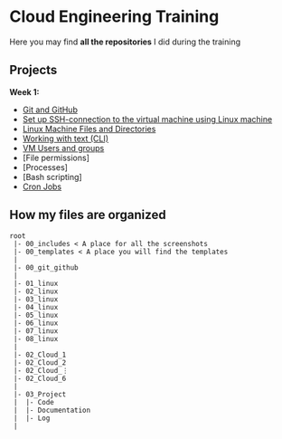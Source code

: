 # Cloud Engineering Training

Here you may find **all the repositories** I did during the training

## Projects

**Week 1:**

- [Git and GitHub](https://github.com/techgrounds/techgrounds-agcdtmr/tree/main/00_git_github)
- [Set up SSH-connection to the virtual machine using Linux machine](https://github.com/techgrounds/techgrounds-agcdtmr/tree/main/01_linux)
- [Linux Machine Files and Directories](https://github.com/techgrounds/techgrounds-agcdtmr/tree/main/02_linux)
- [Working with text (CLI)](https://github.com/techgrounds/techgrounds-agcdtmr/tree/main/03_linux)
- [VM Users and groups](https://github.com/techgrounds/techgrounds-agcdtmr/tree/main/04_linux)
- [File permissions]
- [Processes]
- [Bash scripting]
- [Cron Jobs](https://github.com/techgrounds/techgrounds-agcdtmr/tree/main/08_linux)

## How my files are organized

```
root
 |- 00_includes < A place for all the screenshots
 |- 00_templates < A place you will find the templates
 |
 |- 00_git_github
 |
 |- 01_linux
 |- 02_linux
 |- 03_linux
 |- 04_linux
 |- 05_linux
 |- 06_linux
 |- 07_linux
 |- 08_linux
 |
 |- 02_Cloud_1
 |- 02_Cloud_2
 |- 02_Cloud_⋮
 |- 02_Cloud_6
 |
 |- 03_Project
 |  |- Code
 |  |- Documentation
 |  |- Log
 |
```

  <!-- |- descriptions < To prevent duplicate (inconsistent) descriptions you can use this folder and then link to it from your exercises. -->

